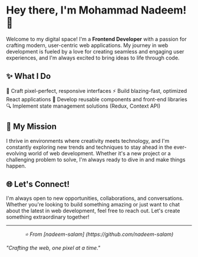 # Hey there, I'm Mohammad Nadeem! 👋

Welcome to my digital space! I'm a **Frontend Developer** with a passion for crafting modern, user-centric web applications. My journey in web development is fueled by a love for creating seamless and engaging user experiences, and I'm always excited to bring ideas to life through code.

## ✨ What I Do

🎨 Craft pixel-perfect, responsive interfaces
⚡ Build blazing-fast, optimized React applications
🧩 Develop reusable components and front-end libraries
🔍 Implement state management solutions (Redux, Context API)

## 🚀 My Mission

I thrive in environments where creativity meets technology, and I'm constantly exploring new trends and techniques to stay ahead in the ever-evolving world of web development. Whether it's a new project or a challenging problem to solve, I'm always ready to dive in and make things happen.

## 🌐 Let's Connect!

I'm always open to new opportunities, collaborations, and conversations. Whether you're looking to build something amazing or just want to chat about the latest in web development, feel free to reach out. Let's create something extraordinary together!

---
<p align="center">
  <i>⭐️ From [nadeem-salam] (https://github.com/nadeem-salam)</i>
</p>

*"Crafting the web, one pixel at a time."*
